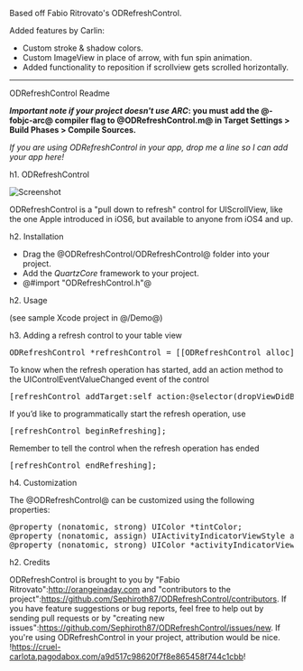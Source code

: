 Based off Fabio Ritrovato's ODRefreshControl.

Added features by Carlin:

 * Custom stroke & shadow colors.
 * Custom ImageView in place of arrow, with fun spin animation.
 * Added functionality to reposition if scrollview gets scrolled horizontally.

-----------------------
ODRefreshControl Readme

__*Important note if your project doesn't use ARC*: you must add the @-fobjc-arc@ compiler flag to @ODRefreshControl.m@ in Target Settings > Build Phases > Compile Sources.__

*If you are using ODRefreshControl in your app, drop me a line so I can add your app here!*

h1. ODRefreshControl

![Screenshot](http://www.orangeinaday.com/img/ODRefreshControl.jpg "ODRefresh")

ODRefreshControl is a "pull down to refresh" control for UIScrollView, like the one Apple introduced in iOS6, but available to anyone from iOS4 and up.

h2. Installation

* Drag the @ODRefreshControl/ODRefreshControl@ folder into your project. 
* Add the *QuartzCore* framework to your project.
* @#import "ODRefreshControl.h"@

h2. Usage

(see sample Xcode project in @/Demo@)

h3. Adding a refresh control to your table view

<pre>
ODRefreshControl *refreshControl = [[ODRefreshControl alloc] initInScrollView:self.scrollView];
</pre>

To know when the refresh operation has started, add an action method to the UIControlEventValueChanged event of the control

<pre>
[refreshControl addTarget:self action:@selector(dropViewDidBeginRefreshing:) forControlEvents:UIControlEventValueChanged];
</pre>

If you’d like to programmatically start the refresh operation, use

<pre>
[refreshControl beginRefreshing];
</pre>

Remember to tell the control when the refresh operation has ended

<pre>
[refreshControl endRefreshing];
</pre>

h4. Customization

The @ODRefreshControl@ can be customized using the following properties:

<pre>
@property (nonatomic, strong) UIColor *tintColor;
@property (nonatomic, assign) UIActivityIndicatorViewStyle activityIndicatorViewStyle;
@property (nonatomic, strong) UIColor *activityIndicatorViewColor; // iOS5 or more
</pre>

h2. Credits

ODRefreshControl is brought to you by "Fabio Ritrovato":http://orangeinaday.com and "contributors to the project":https://github.com/Sephiroth87/ODRefreshControl/contributors. If you have feature suggestions or bug reports, feel free to help out by sending pull requests or by "creating new issues":https://github.com/Sephiroth87/ODRefreshControl/issues/new. If you're using ODRefreshControl in your project, attribution would be nice.
!https://cruel-carlota.pagodabox.com/a9d517c98620f7f8e865458f744c1cbb!
